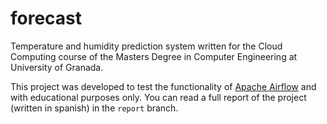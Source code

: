 # forecast
Temperature and humidity prediction system written for the Cloud Computing
course of the Masters Degree in Computer Engineering at University of Granada.

This project was developed to test the functionality of [Apache Airflow](https://airflow.apache.org/)
and with educational purposes only. You can read a full report of the
project (written in spanish) in the `report` branch.
